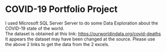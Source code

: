 # COVID-19 Portfolio Project
I used Microsoft SQL Server Server to do some Data Exploration about the COVID-19 state of the world. <br>
The dataset is obtained at this link: https://ourworldindata.org/covid-deaths <br>
It appears the dataset may have been changed at the source. Please use the above 2 links to get the data from the 2 excels.
